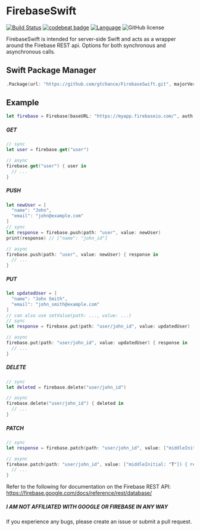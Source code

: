 # FirebaseSwift
[![Build Status](https://api.travis-ci.org/gtchance/FirebaseSwift.svg?branch=master)](https://travis-ci.org/gtchance/FirebaseSwift) [![codebeat badge](https://codebeat.co/badges/e7704190-f407-4d32-8d96-8854b0040755)](https://codebeat.co/projects/github-com-gtchance-firebaseswift-master) [![Language](https://img.shields.io/badge/language-Swift%203.1-orange.svg)](https://swift.org) ![GitHub license](https://img.shields.io/badge/license-MIT-blue.svg)

FirebaseSwift is intended for server-side Swift and acts as a wrapper around the Firebase REST api. Options for both synchronous and asynchronous calls.

## Swift Package Manager
```swift
.Package(url: "https://github.com/gtchance/FirebaseSwift.git", majorVersion: 1, minor: 3)
```

## Example
```swift
let firebase = Firebase(baseURL: "https://myapp.firebaseio.com/", auth: "mytoken")
```


##### GET
```swift
// sync
let user = firebase.get("user")

// async
firebase.get("user") { user in
  // ...
}
```

##### PUSH
```swift
let newUser = [
  "name": "John",
  "email": "john@example.com"
]
// sync
let response = firebase.push(path: "user", value: newUser)
print(response) // ["name": "john_id"]

// async
firebase.push(path: "user", value: newUser) { response in
  // ...
}
```

##### PUT
```swift
let updatedUser = [
  "name": "John Smith",
  "email": "john_smith@example.com"
]
// can also use setValue(path: ..., value: ...)
// sync
let response = firebase.put(path: "user/john_id", value: updatedUser)

// async
firebase.put(path: "user/john_id", value: updatedUser) { response in
  // ...
}
```

##### DELETE
```swift
// sync
let deleted = firebase.delete("user/john_id")

// async
firebase.delete("user/john_id") { deleted in
  // ...
}
```

##### PATCH
```swift
// sync
let response = firebase.patch(path: "user/john_id", value: ["middleInitial: "T"])

// async
firebase.patch(path: "user/john_id", value: ["middleInitial: "T"]) { response in
  // ...
}
```

Refer to the following for documentation on the Firebase REST API: https://firebase.google.com/docs/reference/rest/database/

##### I AM  NOT AFFILIATED WITH GOOGLE OR FIREBASE IN ANY WAY


If you experience any bugs, please create an issue or submit a pull request.

